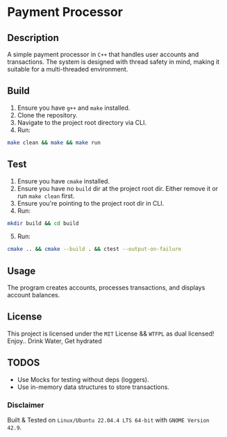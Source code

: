 # Payment Processor

## Description
A simple payment processor in `C++` that handles user accounts and transactions. The system is designed with thread safety in mind, making it suitable for a multi-threaded environment.

## Build
1. Ensure you have `g++` and `make` installed.
2. Clone the repository.
3. Navigate to the project root directory via CLI.
4. Run:<br>
```sh
make clean && make && make run
```

## Test
1. Ensure you have `cmake` installed.
2. Ensure you have no `build` dir at the project root dir. Either remove it or run `make clean` first.
3. Ensure you're pointing to the project root dir in CLI.
4. Run:<br>
```sh
mkdir build && cd build
```

5. Run:<br>
```sh
cmake .. && cmake --build . && ctest --output-on-failure
```

## Usage
The program creates accounts, processes transactions, and displays account balances.

## License
This project is licensed under the `MIT` License && `WTFPL` as dual licensed!
Enjoy..
Drink Water, Get hydrated

## TODOS
- Use Mocks for testing without deps (loggers).
- Use in-memory data structures to store transactions.

### Disclaimer
Built & Tested on `Linux/Ubuntu 22.04.4 LTS 64-bit` with `GNOME Version 42.9`.

